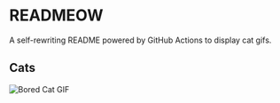 # READMEOW

A self-rewriting README powered by GitHub Actions to display cat gifs.

## Cats

![Bored Cat GIF](https://media1.giphy.com/media/v1.Y2lkPTlhY2QwMmRhMmpueWxjeHB2MjlqNHh5cG9xZ2psdGczZGk2NmtxNzBpOW15aTkweSZlcD12MV9naWZzX3NlYXJjaCZjdD1n/mlvseq9yvZhba/200.gif)
